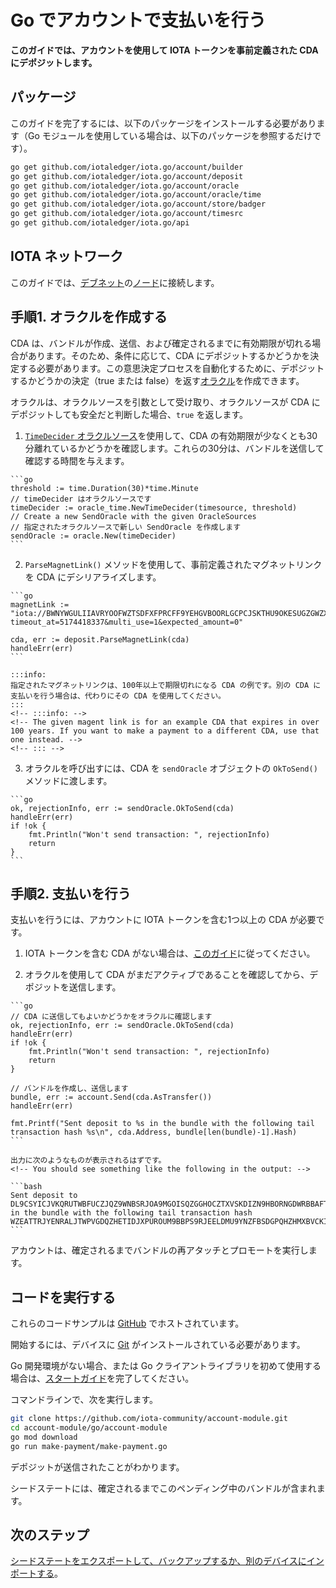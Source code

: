 # Go でアカウントで支払いを行う
<!-- # Make payments with your account in Go -->

**このガイドでは、アカウントを使用して IOTA トークンを事前定義された CDA にデポジットします。**
<!-- **In this guide, you use your account to deposit IOTA tokens into a pre-defined CDA.** -->

## パッケージ
<!-- ## Packages -->

このガイドを完了するには、以下のパッケージをインストールする必要があります（Go モジュールを使用している場合は、以下のパッケージを参照するだけです）。
<!-- To complete this guide, you need to install the following packages (if you're using Go modules, you just need to reference them): -->

```bash
go get github.com/iotaledger/iota.go/account/builder
go get github.com/iotaledger/iota.go/account/deposit
go get github.com/iotaledger/iota.go/account/oracle
go get github.com/iotaledger/iota.go/account/oracle/time
go get github.com/iotaledger/iota.go/account/store/badger
go get github.com/iotaledger/iota.go/account/timesrc
go get github.com/iotaledger/iota.go/api
```

## IOTA ネットワーク
<!-- ## IOTA network -->

このガイドでは、[デブネット](root://getting-started/0.1/network/iota-networks.md#devnet)の[ノード](root://getting-started/0.1/network/nodes.md)に接続します。
<!-- In this guide, we connect to a node on the [Devnet](root://getting-started/0.1/network/iota-networks.md#devnet). -->

## 手順1. オラクルを作成する
<!-- ## Step 1. Create an oracle -->

CDA は、バンドルが作成、送信、および確定されるまでに有効期限が切れる場合があります。そのため、条件に応じて、CDA にデポジットするかどうかを決定する必要があります。この意思決定プロセスを自動化するために、デポジットするかどうかの決定（true または false）を返す[オラクル](https://github.com/iotaledger/iota.go/tree/master/account/oracle)を作成できます。
<!-- A CDA may expire during the time it takes for a bundle to be created, sent, and confirmed. So, you need to make a decision about whether to deposit into a CDA, depending on its conditions. To automate this decision-making process, you can create an [oracle](https://github.com/iotaledger/iota.go/tree/master/account/oracle) that returns a decision (true or false) about whether to deposit into it. -->

オラクルは、オラクルソースを引数として受け取り、オラクルソースが CDA にデポジットしても安全だと判断した場合、`true` を返します。
<!-- Oracles take an oracle source as an argument and return `true` if the oracle source decides that it's safe to deposit into the CDA. -->

1. [`TimeDecider` オラクルソース](https://github.com/iotaledger/iota.go/tree/master/account/oracle/time)を使用して、CDA の有効期限が少なくとも30分離れているかどうかを確認します。これらの30分は、バンドルを送信して確認する時間を与えます。
  <!-- 1. Use the [`TimeDecider` oracle source](https://github.com/iotaledger/iota.go/tree/master/account/oracle/time) to check if the CDA's expiration time is at least 30 minutes away. These 30 minutes give the bundle time to be sent and confirmed. -->

    ```go
    threshold := time.Duration(30)*time.Minute
    // timeDecider はオラクルソースです
    timeDecider := oracle_time.NewTimeDecider(timesource, threshold)
    // Create a new SendOracle with the given OracleSources
    // 指定されたオラクルソースで新しい SendOracle を作成します
    sendOracle := oracle.New(timeDecider)
    ```

2. `ParseMagnetLink()` メソッドを使用して、事前定義されたマグネットリンクを CDA にデシリアライズします。
  <!-- 2. Use the `ParseMagnetLink()` method to deserialize the predefined magnet link into a CDA -->

    ```go
    magnetLink := "iota://BWNYWGULIIAVRYOOFWZTSDFXFPRCFF9YEHGVBOORLGCPCJSKTHU9OKESUGZGWZXZZDLESFPPTGEHVKTTXG9BQLSIGP/?timeout_at=5174418337&multi_use=1&expected_amount=0"

    cda, err := deposit.ParseMagnetLink(cda)
    handleErr(err)
    ```

    :::info:
    指定されたマグネットリンクは、100年以上で期限切れになる CDA の例です。別の CDA に支払いを行う場合は、代わりにその CDA を使用してください。
    :::
    <!-- :::info: -->
    <!-- The given magent link is for an example CDA that expires in over 100 years. If you want to make a payment to a different CDA, use that one instead. -->
    <!-- ::: -->

3. オラクルを呼び出すには、CDA を `sendOracle` オブジェクトの `OkToSend()` メソッドに渡します。
  <!-- 3. To call the oracle, pass the CDA to the `OkToSend()` method of the `sendOracle` object -->

    ```go
    ok, rejectionInfo, err := sendOracle.OkToSend(cda)
    handleErr(err)
    if !ok {
        fmt.Println("Won't send transaction: ", rejectionInfo)
        return
    }
    ```

## 手順2. 支払いを行う
<!-- ## Step 2. Make a payment -->

支払いを行うには、アカウントに IOTA トークンを含む1つ以上の CDA が必要です。
<!-- To make a payment, your account needs to have one or more CDAs that contains IOTA tokens. -->

1. IOTA トークンを含む CDA がない場合は、[このガイド](../go/generate-cda.md)に従ってください。
<!-- 1. If you dont have a CDA that contains IOTA tokens, follow [this guide](../go/generate-cda.md) -->

2. オラクルを使用して CDA がまだアクティブであることを確認してから、デポジットを送信します。
  <!-- 2. Use the oracle to make sure that the CDA is still active, then send a deposit to it -->

    ```go
    // CDA に送信してもよいかどうかをオラクルに確認します
    ok, rejectionInfo, err := sendOracle.OkToSend(cda)
    handleErr(err)
    if !ok {
        fmt.Println("Won't send transaction: ", rejectionInfo)
        return
    }

    // バンドルを作成し、送信します
    bundle, err := account.Send(cda.AsTransfer())
    handleErr(err)

    fmt.Printf("Sent deposit to %s in the bundle with the following tail transaction hash %s\n", cda.Address, bundle[len(bundle)-1].Hash)
    ```

    出力に次のようなものが表示されるはずです。
    <!-- You should see something like the following in the output: -->

    ```bash
    Sent deposit to DL9CSYICJVKQRUTWBFUCZJQZ9WNBSRJOA9MGOISQZGGHOCZTXVSKDIZN9HBORNGDWRBBAFTKXGEJIAHKDTMAUX9ILA in the bundle with the following tail transaction hash WZEATTRJYENRALJTWPVGDQZHETIDJXPUROUM9BBPS9RJEELDMU9YNZFBSDGPQHZHMXBVCKITSMDEEQ999
    ```

アカウントは、確定されるまでバンドルの再アタッチとプロモートを実行します。
<!-- Your account will reattach and promote your bundle until it's confirmed. -->

## コードを実行する
<!-- ## Run the code -->

これらのコードサンプルは [GitHub](https://github.com/iota-community/account-module) でホストされています。
<!-- These code samples are hosted on [GitHub](https://github.com/iota-community/account-module). -->

開始するには、デバイスに [Git](https://git-scm.com/book/en/v2/Getting-Started-Installing-Git) がインストールされている必要があります。
<!-- To get started you need [Git](https://git-scm.com/book/en/v2/Getting-Started-Installing-Git) installed on your device. -->

Go 開発環境がない場合、または Go クライアントライブラリを初めて使用する場合は、[スタートガイド](../../getting-started/go-quickstart.md)を完了してください。
<!-- If you don't have a Go development environment, or if this is your first time using the Go client library, complete our [getting started guide](../../getting-started/go-quickstart.md). -->

コマンドラインで、次を実行します。
<!-- In the command-line, do the following: -->

```bash
git clone https://github.com/iota-community/account-module.git
cd account-module/go/account-module
go mod download
go run make-payment/make-payment.go
```

デポジットが送信されたことがわかります。
<!-- You should see that the deposit was sent. -->

シードステートには、確定されるまでこのペンディング中のバンドルが含まれます。
<!-- Your seed state will contain this pending bundle until it is confirmed. -->

## 次のステップ
<!-- ## Next steps -->

[シードステートをエクスポートして、バックアップするか、別のデバイスにインポートする](../go/export-seed-state.md)。
<!-- [Try exporting your seed state so you back it up or import it onto another device](../go/export-seed-state.md). -->
